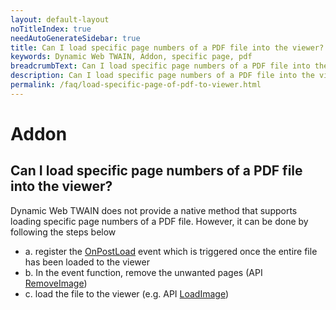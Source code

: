 ```yaml
---
layout: default-layout
noTitleIndex: true
needAutoGenerateSidebar: true
title: Can I load specific page numbers of a PDF file into the viewer?
keywords: Dynamic Web TWAIN, Addon, specific page, pdf
breadcrumbText: Can I load specific page numbers of a PDF file into the viewer?
description: Can I load specific page numbers of a PDF file into the viewer?
permalink: /faq/load-specific-page-of-pdf-to-viewer.html
---
```


# Addon

## Can I load specific page numbers of a PDF file into the viewer?

Dynamic Web TWAIN does not provide a native method that supports loading specific page numbers of a PDF file. However, it can be done by following the steps below
- a. register the <a href="https://www.dynamsoft.com/web-twain/docs/info/api/WebTwain_IO.html?ver=latest#onpostload" target="_blank">OnPostLoad</a> event which is triggered once the entire file has been loaded to the viewer
- b. In the event function, remove the unwanted pages (API <a href="https://www.dynamsoft.com/web-twain/docs/info/api/WebTwain_Buffer.html?ver=latest#removeimage" target="_blank">RemoveImage</a>)
- c. load the file to the viewer (e.g. API <a href="https://www.dynamsoft.com/web-twain/docs/info/api/WebTwain_IO.html?ver=latest#loadimage" target="_blank">LoadImage</a>)
